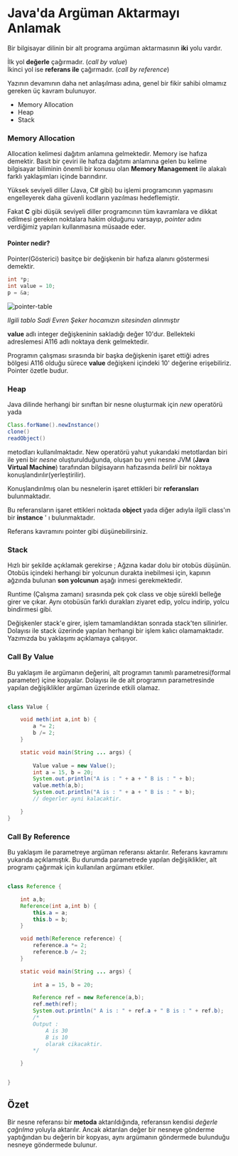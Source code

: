 # Java'da Argüman Aktarmayı Anlamak

Bir bilgisayar dilinin bir alt programa argüman aktarmasının **iki** yolu vardır.

İlk yol **değerle** çağırmadır. (*call by value*)\
İkinci yol ise **referans ile** çağırmadır. (*call by reference*)

Yazının devamının daha net anlaşılması adına, genel bir fikir sahibi olmamız gereken üç kavram bulunuyor. 

* Memory Allocation
* Heap
* Stack

### Memory Allocation

Allocation kelimesi dağıtım anlamına gelmektedir. Memory ise hafıza demektir. Basit bir çeviri ile hafıza dağıtımı anlamına gelen bu kelime bilgisayar biliminin önemli bir konusu olan **Memory Management** ile alakalı farklı yaklaşımları içinde barındırır.


Yüksek seviyeli diller (Java, C# gibi) bu işlemi programcının yapmasını engelleyerek daha güvenli kodların yazılması hedeflemiştir.

Fakat **C** gibi düşük seviyeli diller programcının tüm kavramlara ve dikkat edilmesi gereken noktalara hakim olduğunu varsayıp, *pointer* adını verdiğimiz yapıları kullanmasına müsaade eder.

#### Pointer nedir?

Pointer(Gösterici) basitçe bir değişkenin bir hafıza alanını göstermesi demektir.

```c
int *p;
int value = 10;
p = &a;
```

![pointer-table](pointer.jpg) 

*Ilgili tablo Sadi Evren Şeker hocamızın sitesinden alınmıştır*

**value** adlı integer değişkeninin sakladığı değer 10'dur. Bellekteki adreslemesi A116 adlı noktaya denk gelmektedir.

Programın çalışması sırasında bir başka değişkenin işaret ettiği adres bölgesi A116 olduğu sürece **value** değişkeni içindeki 10' değerine erişebiliriz. Pointer özetle budur.



### Heap

Java dilinde herhangi bir sınıftan bir nesne oluşturmak için *new* operatörü yada 
```java
Class.forName().newInstance()
clone()
readObject()
```
metodları kullanılmaktadır. New operatörü yahut yukarıdaki metotlardan biri ile yeni bir *nesne* oluşturulduğunda, oluşan bu yeni nesne JVM (**Java Virtual Machine**) tarafından bilgisayarın hafızasında *belirli* bir noktaya konuşlandırılır(yerleştirilir).

Konuşlandırılmış olan bu nesnelerin işaret ettikleri bir **referansları** bulunmaktadır.

Bu referansların işaret ettikleri noktada **object** yada diğer adıyla ilgili class'ın bir **instance** ' ı bulunmaktadır.

Referans kavramını pointer gibi düşünebilirsiniz.


### Stack

Hızlı bir şekilde açıklamak gerekirse ; Ağzına kadar dolu bir otobüs düşünün. Otobüs içindeki herhangi bir yolcunun durakta inebilmesi için, kapının ağzında bulunan **son yolcunun** aşağı inmesi gerekmektedir.

Runtime (Çalışma zamanı) sırasında pek çok class ve obje sürekli belleğe girer ve çıkar. Aynı otobüsün farklı durakları ziyaret edip, yolcu indirip, yolcu bindirmesi gibi. 

Değişkenler stack'e girer, işlem tamamlandıktan sonrada stack'ten silinirler.
Dolayısı ile stack üzerinde yapılan herhangi bir işlem kalıcı olamamaktadır. Yazımızda bu yaklaşımı açıklamaya çalışıyor.

### Call By Value

Bu yaklaşım ile argümanın değerini, alt programın tanımlı parametresi(formal parameter) içine kopyalar. Dolayısı ile de alt programın parametresinde yapılan değişiklikler argüman üzerinde etkili olamaz. 

```java

class Value {

    void meth(int a,int b) {
        a *= 2;
        b /= 2;
    }

    static void main(String ... args) {
        
        Value value = new Value();
        int a = 15, b = 20;
        System.out.println("A is : " + a + " B is : " + b);
        value.meth(a,b);
        System.out.println("A is : " + a + " B is : " + b);
        // degerler ayni kalacaktir.

    }
}

```
### Call By Reference

Bu yaklaşım ile parametreye argüman referansı aktarılır. Referans kavramını yukarıda açıklamıştık. Bu durumda parametrede yapılan değişiklikler, alt programı çağırmak için kullanılan argümanı etkiler.

```java

class Reference {

    int a,b;
    Reference(int a,int b) {
        this.a = a;
        this.b = b;
    }

    void meth(Reference reference) {
        reference.a *= 2;
        reference.b /= 2;
    }

    static void main(String ... args) {
        
        int a = 15, b = 20;

        Reference ref = new Reference(a,b);
        ref.meth(ref);
        System.out.println(" A is : " + ref.a + " B is : " + ref.b);
        /*
        Output : 
            A is 30
            B is 10
            olarak cikacaktir.
        */

    }


}


```

## Özet

Bir nesne referansı bir **metoda** aktarıldığında, referansın kendisi *değerle çağrılma* yoluyla aktarılır. Ancak aktarılan değer bir nesneye gönderme yaptığından bu değerin bir kopyası, aynı argümanın göndermede bulunduğu nesneye göndermede bulunur.
